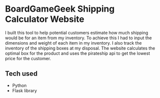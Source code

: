 # BoardGameGeek Shipping Calculator Website

I built this tool to help potential customers estimate how much shipping would be for an item from my inventory.  To achieve this I had to input the dimensions and weight of each item in my inventory.  I also track the inventory of the shipping boxes at my disposal.  The website calculates the optimal box for the product and uses the pirateship api to get the lowest price for the customer.  

## Tech used

- Python
- Flask library
